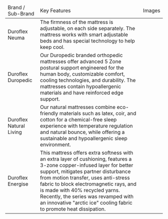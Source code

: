 <table><thead><tr><td>Brand / Sub-Brand</td><td>Key Features</td><td>Images</td></tr></thead><tbody><tr><td>Duroflex Neuma</td><td>The firmness of the mattress is adjustable, on each side separately. The mattress works with smart adjustable beds and has special technology to help keep cool.</td><td></td></tr><tr><td>Duroflex Duropedic</td><td>Our Duropedic branded orthopedic mattresses offer advanced 5 Zone postural support engineered for the human body, customizable comfort, cooling technologies, and durability. The mattresses contain hypoallergenic materials and have reinforced edge support.</td><td></td></tr><tr><td>Duroflex Natural Living</td><td>Our natural mattresses combine eco-friendly materials such as latex, coir, and cotton for a chemical-free sleep experience with temperature regulation and natural bounce, while offering a sustainable and hypoallergenic sleep environment.</td><td></td></tr><tr><td>Duroflex Energise</td><td>This mattress offers extra softness with an extra layer of cushioning, features a 3-zone copper-infused layer for better support, mitigates partner disturbance from motion transfer, uses anti-stress fabric to block electromagnetic rays, and is made with 40% recycled yarns.<br>Recently, the series was revamped with an innovative "arctic ice" cooling fabric to promote heat dissipation.</td><td></td></tr></tbody></table>